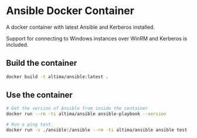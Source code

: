 # Ansible Docker Container

A docker container with latest Ansible and Kerberos installed.

Support for connecting to Windows instances over WinRM and Kerberos is included.

## Build the container

```bash
docker build -t altima/ansible:latest .
```

## Use the container

```bash
# Get the version of Ansible from inside the container
docker run --rm -ti altima/ansible ansible-playbook --version

# Run a ping test.
docker run -v ./ansible:/ansible --rm -ti altima/ansible ansible test -m win_ping -vvvv
```
